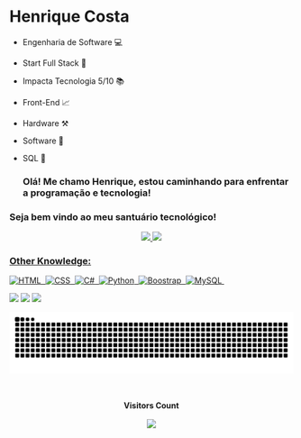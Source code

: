 # Henrique Costa
- Engenharia de Software 💻
- Start Full Stack 📍
- Impacta Tecnologia 5/10 📚
- Front-End 📈
- Hardware ⚒️
- Software 📱
- SQL 📝



  ### Olá! Me chamo Henrique, estou caminhando para enfrentar a programação e tecnologia!
### Seja bem vindo ao meu santuário tecnológico!
<div align="center">
  <a href="https://github.com/HenriqueThz">
  <img height="180em" src="https://github-readme-stats-sigma-five.vercel.app/api?username=HenriqueTHZ&show_icons=true&theme=radical&include_all_commits=true&count_private=true"/>
  <img height="180em" src="https://github-readme-stats-sigma-five.vercel.app/api/top-langs/?username=GuiLeoni14&layout=compact&langs_count=20&theme=radical"/>
</div>
    
### Other Knowledge:
![HTML](https://img.shields.io/badge/-HTML-0D1117?style=for-the-badge&logo=html5&labelColor=0D1117)&nbsp;
![CSS](https://img.shields.io/badge/-CSS-0D1117?style=for-the-badge&logo=CSS3&logoColor=1572B6&labelColor=0D1117)&nbsp;
![C#](https://img.shields.io/badge/-cSharp-0D1117?style=for-the-badge&logo=csharp&logoColor=purple&labelColor=0D1117)&nbsp; 
![Python](https://img.shields.io/badge/-python-0D1117?style=for-the-badge&logo=python&logoColor=1572B6&labelColor=0D1117)&nbsp;
![Boostrap](https://img.shields.io/badge/-boostrap-0D1117?style=for-the-badge&logo=bootstrap&labelColor=0D1117)&nbsp;
![MySQL](https://img.shields.io/badge/-mysql-0D1117?style=for-the-badge&logo=mysql&labelColor=0D1117)&nbsp;
 
<div> 
  <a href="https://api.whatsapp.com/send/?phone=11913128836" target="_blank"><img src="https://img.shields.io/badge/WhatsApp-25D366?style=for-the-badge&logo=whatsapp&logoColor=white" target="_blank"></img></a>
    <a href="https://www.linkedin.com/feed/?trk=404_page" target="_blank"><img src="https://img.shields.io/badge/LinkedIn-0077B5?style=for-the-badge&logo=linkedin&logoColor=white" target="_blank"></img></a>
  <a href = "mailto:henrique.dev1@hotmail.com"><img src="https://img.shields.io/badge/-Gmail-%23333?style=for-the-badge&logo=gmail&logoColor=white" target="_blank"></a> 
</div>

<div> 
  
  ![Snake animation](https://github.com/giovannasilvap/giovannasilvap/blob/output/github-contribution-grid-snake.svg)
 
</div>

<div align="center">
<br><p align="centre"><b>Visitors Count</b></p>  
<p align="center"><img align="center" src="https://profile-counter.glitch.me/{MatheusAlvarez}/count.svg" /></p> 
<br></div>

